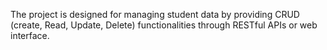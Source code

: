 The project is designed for managing student data by providing CRUD (create, Read, Update, Delete) functionalities through RESTful APIs or web interface.

